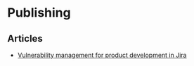 # Publishing

## Articles

- [Vulnerability management for product development in Jira](./articles/Vulnerability%20management%20for%20product%20development%20in%20Jira/README.md)

